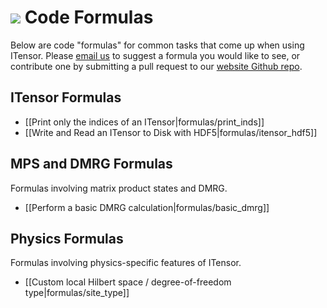 # <img src="docs/VERSION/formulas/icon.png" class="largeicon">  Code Formulas

Below are code "formulas" for common tasks that come up when using ITensor. 
Please <a href="/about.html">email us</a> to suggest a formula you would
like to see, or contribute one by submitting a pull request to our
<a href="https://github.com/ITensor/website" target="_blank">website Github repo</a>.

## ITensor Formulas

* [[Print only the indices of an ITensor|formulas/print_inds]]
* [[Write and Read an ITensor to Disk with HDF5|formulas/itensor_hdf5]]

## MPS and DMRG Formulas
Formulas involving matrix product states and DMRG.

- [[Perform a basic DMRG calculation|formulas/basic_dmrg]]

## Physics Formulas
Formulas involving physics-specific features of ITensor.

* [[Custom local Hilbert space / degree-of-freedom type|formulas/site_type]]

<!-- Formulas to add:
* Excited-state DMRG
* Getting the blocks of an QNITensor
...
-->
